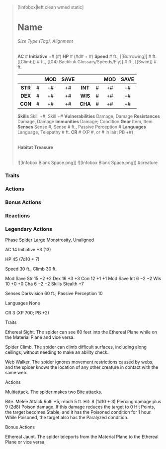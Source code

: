 > [!infobox|left clean wmed static]
> # Name
> *Size Type (Tag), Alignment*
> 
> | |
> | - |
> **AC** # **Initiative** +# (#)
> **HP** # (#d# + #)
> **Speed** # ft., [[Burrowing]] # ft. [[Climb]] # ft., [[04) Backlink Glossary/Speeds/Fly]] # ft., [[Swim]] # ft.
> 
> | | | MOD | SAVE | | | MOD | SAVE |
> | :-: | :-: | :-: | :-: | :-: | :-: | :-: | :-: |
> | **STR** | # | +# | +# | **INT** | # | +# | +# | 
> | **DEX** | # | +# | +# | **WIS** | # | +# | +# |
> | **CON** | # | +# | +# | **CHA** | # | +# | +# |
> **Skills** Skill +#, Skill +#
> **Vulnerabilities** Damage, Damage
> **Resistances** Damage, Damage
> **Immunities** Damage; Condition
> **Gear** Item, Item
> **Senses** Sense #, Sense # ft., Passive Perception #
> **Languages** Language, Telepathy # ft.
> **CR** # (XP #, or # in lair; PB +#)
>
> | |
> | - |
> **Habitat**
> **Treasure**
> 
> | |
> | - |
> ![[Infobox Blank Space.png]]
> ![[Infobox Blank Space.png]]
> #creature 


### Traits
### Actions
### Bonus Actions
### Reactions
### Legendary Actions
Phase Spider
Large Monstrosity, Unaligned

AC 14 Initiative +3 (13)

HP 45 (7d10 + 7)

Speed 30 ft., Climb 30 ft.

Mod	Save
Str	15	+2	+2
Dex	16	+3	+3
Con	12	+1	+1
Mod	Save
Int	6	−2	−2
Wis	10	+0	+0
Cha	6	−2	−2
Skills Stealth +7

Senses Darkvision 60 ft.; Passive Perception 10

Languages None

CR 3 (XP 700; PB +2)

Traits

Ethereal Sight. The spider can see 60 feet into the Ethereal Plane while on the Material Plane and vice versa.

Spider Climb. The spider can climb difficult surfaces, including along ceilings, without needing to make an ability check.

Web Walker. The spider ignores movement restrictions caused by webs, and the spider knows the location of any other creature in contact with the same web.

Actions

Multiattack. The spider makes two Bite attacks.

Bite. Melee Attack Roll: +5, reach 5 ft. Hit: 8 (1d10 + 3) Piercing damage plus 9 (2d8) Poison damage. If this damage reduces the target to 0 Hit Points, the target becomes Stable, and it has the Poisoned condition for 1 hour. While Poisoned, the target also has the Paralyzed condition.

Bonus Actions

Ethereal Jaunt. The spider teleports from the Material Plane to the Ethereal Plane or vice versa.